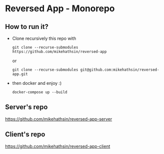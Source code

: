 # Reversed App - Monorepo

## How to run it?

- Clone recursively this repo with

  `git clone --recurse-submodules https://github.com/mikehathsin/reversed-app`

  or

  `git clone --recurse-submodules git@github.com:mikehathsin/reversed-app.git`

- then docker and enjoy :)

  `docker-compose up --build`

## Server's repo

https://github.com/mikehathsin/reversed-app-server

## Client's repo

https://github.com/mikehathsin/reversed-app-client
